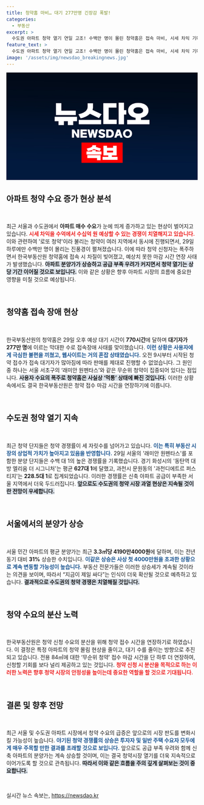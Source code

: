```yaml
---
title: 청약홈 마비… 대기 277만명 긴장감 폭발!
categories:
  - 부동산
excerpt: >
  수도권 아파트 청약 열기 연일 고조! 수백만 명이 몰린 청약홈은 접속 마비, 시세 차익 기대에 열광. 이제 청약 접수 마감이 연장되면서 경쟁은 더욱 치열해진다. 로또 청약의 기회가 당신을 기다립니다!
feature_text: >
  수도권 아파트 청약 열기 연일 고조! 수백만 명이 몰린 청약홈은 접속 마비, 시세 차익 기대에 열광. 이제 청약 접수 마감이 연장되면서 경쟁은 더욱 치열해진다. 로또 청약의 기회가 당신을 기다립니다!
image: '/assets/img/newsdao_breakingnews.jpg'
---
```


<p><img src="/assets/img/newsdao_breakingnews.jpg" alt="firstkoreanews 속보" /></p>

<h2 data-ke-size="size26">아파트 청약 수요 증가 현상 분석</h2>

<p data-ke-size="size16">&nbsp;</p>

<p>최근 서울과 수도권에서 <b>아파트 매수 수요</b>가 눈에 띄게 증가하고 있는 현상이 벌어지고 있습니다. <b><span style="color: #ee2323;">시세 차익을 수억에서 수십억 원 예상할 수 있는 경쟁이 치열해지고 있습니다.</span></b> 이와 관련하여 '로또 청약'이라 불리는 청약이 여러 지역에서 동시에 진행되면서, 29일 하루에만 수백만 명이 몰리는 진풍경이 펼쳐졌습니다. 이에 따라 청약 신청자는 폭주하면서 한국부동산원 청약홈에 접속 시 차질이 빚어졌고, 예상치 못한 마감 시간 연장 사태가 발생했습니다. <b><span style="background-color: #21538527;">아파트 분양가가 상승하고 공급 부족 우려가 커지면서 청약 열기는 상당 기간 이어질 것으로 보입니다.</span></b> 이와 같은 상황은 향후 아파트 시장의 흐름에 중요한 영향을 미칠 것으로 예상됩니다.</p>

<p data-ke-size="size16">&nbsp;</p>

<h2 data-ke-size="size26">청약홈 접속 장애 현상</h2>

<p data-ke-size="size16">&nbsp;</p>

<p>한국부동산원의 청약홈은 29일 오후 예상 대기 시간이 <b>770시간</b>에 달하며 <b>대기자가 277만 명</b>에 이르는 막대한 수로 접속장애 사태를 맞이했습니다. <b><span style="color: #1a5490;">이런 상황은 사용자에게 극심한 불편을 끼쳤고, 웹사이트는 거의 혼잡 상태였습니다.</span></b> 오전 9시부터 시작된 청약 접수가 접속 대기자가 많아짐에 따라 판매를 제대로 진행할 수 없었습니다. 그 원인 중 하나는 서울 서초구의 ‘래미안 원펜타스’와 같은 무순위 청약이 집중되어 있다는 점입니다. <b><span style="background-color: #21538527;">사용자 수요의 폭주로 청약홈은 사실상 ‘먹통’ 상태에 빠진 것입니다.</span></b> 이러한 상황 속에서도 결국 한국부동산원은 청약 접수 마감 시간을 연장하기에 이릅니다.</p>

<p data-ke-size="size16">&nbsp;</p>

<h2 data-ke-size="size26">수도권 청약 열기 지속</h2>

<p data-ke-size="size16">&nbsp;</p>

<p>최근 청약 단지들은 청약 경쟁률이 세 자릿수를 넘어가고 있습니다. <b><span style="color: #1a5490;">이는 특히 부동산 시장의 상업적 가치가 높아지고 있음을 반영합니다.</span></b> 29일 서울의 '래미안 원펜타스'를 포함한 분양 단지들은 수백 대 1의 높은 경쟁률을 기록했습니다. 경기 화성시의 '동탄역 대방 엘리움 더 시그니처'는 평균 <b>627대 1</b>에 달했고, 과천시 문원동의 '과천디에트르 퍼스티지'는 <b>228.5대 1</b>로 집계되었습니다. 이러한 경쟁률은 신축 아파트 공급이 부족한 서울 지역에서 더욱 두드러집니다. <b><span style="background-color: #21538527;">앞으로도 수도권의 청약 시장 과열 현상은 지속될 것이란 전망이 우세합니다.</span></b></p>

<p data-ke-size="size16">&nbsp;</p>

<h2 data-ke-size="size26">서울에서의 분양가 상승</h2>

<p data-ke-size="size16">&nbsp;</p>

<p>서울 민간 아파트의 평균 분양가는 최근 <b>3.3㎡당 4190만4000원</b>에 달하며, 이는 전년 동기 대비 <b>31%</b> 상승한 수치입니다. <b><span style="color: #1a5490;">이같은 상승은 사상 첫 4000만원을 초과한 상황으로 계속 변동할 가능성이 높습니다.</span></b> 부동산 전문가들은 이러한 상승세가 계속될 것이라는 의견을 보이며, 따라서 “지금이 제일 싸다”는 인식이 더욱 확산될 것으로 예측하고 있습니다. <b><span style="background-color: #21538527;">결과적으로 수도권의 청약 경쟁은 치열해질 것입니다.</span></b>        </p>

<p data-ke-size="size16">&nbsp;</p>

<h2 data-ke-size="size26">청약 수요의 분산 노력</h2>

<p data-ke-size="size16">&nbsp;</p>

<p>한국부동산원은 청약 신청 수요의 분산을 위해 청약 접수 시간을 연장하기로 하였습니다. 이 결정은 특정 아파트의 청약 몰림 현상을 줄이고, 대기 수를 줄이는 방향으로 추진되고 있습니다. 전용 84㎡에 대한 ‘무순위 청약’ 접수 마감 시간을 단 하루 더 연장하여, 신청할 기회를 보다 널리 제공하고 있는 것입니다. <b><span style="color: #ee2323;">청약 신청 시 분산을 목적으로 하는 이러한 노력은 향후 청약 시장의 안정성을 높이는데 중요한 역할을 할 것으로 기대됩니다.</span></b></p>

<p data-ke-size="size16">&nbsp;</p>

<h2 data-ke-size="size26">결론 및 향후 전망</h2>

<p data-ke-size="size16">&nbsp;</p>

<p>최근 서울 및 수도권 아파트 시장에서 청약 수요의 급증은 앞으로의 시장 판도를 변화시킬 가능성이 높습니다. <b><span style="color: #1a5490;">야기된 청약 경쟁률의 상승은 투자자 및 일반 주택 수요자 모두에게 매우 주목할 만한 결과를 초래할 것으로 보입니다.</span></b> 앞으로도 공급 부족 우려와 함께 신축 아파트의 분양가는 계속 상승할 것이며, 이는 결국 청약시장 열기를 더욱 지속적으로 이어가도록 할 것으로 관측됩니다. <b><span style="background-color: #21538527;">따라서 이와 같은 흐름을 주의 깊게 살펴보는 것이 중요합니다.</span></b> </p>

<p data-ke-size="size16">&nbsp;</p>
실시간 뉴스 속보는, <a href="https://newsdao.kr" rel="dofollow">https://newsdao.kr</a>


